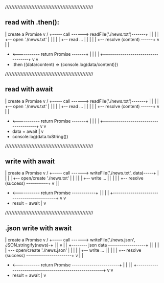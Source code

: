 /////////////////////////////////////////////////////////
## read with .then():

|                       create a Promise <pending>
v                       /
+----- call ------> readFile('./news.txt')-------+
|                       |                        |
|                       +-- open './news.txt'    |
|                       |                        |
|                       +-- read ...             |
|                       |                        |
|                       +-- resolve (content) ------+
v                                                |  |
+ <----------- return Promise <fulfilled> -------+  | 
|                                                   |
|              +------------------------------------+
v              v
+ .then ((data/content) => {console.log(data/content)})


/////////////////////////////////////////////////////////

## read with await

|                       create a Promise <pending>
v                       /
+----- call ------> readFile('./news.txt')-------+
|                       |                        |
|                       +-- open './news.txt'    |
|                       |                        |
|                       +-- read ...             |
|                       |                        |
|                       +-- resolve (content) ------+
v                                                |  |
+ <----------- return Promise <fulfilled> -------+  | 
|                                                   |
|          +----------------------------------------+
v          v
+ data = await
|
v
+ console.log(data.toString())


/////////////////////////////////////////////////////////

## write with await

|                       create a Promise <pending>
v                       /
+----- call ------> writeFile('./news.txt', data)-----+
|                       |                             |
|                       +-- open/create './news.txt'  |
|                       |                             |
|                       +-- write ...                 |
|                       |                             |
|                       +-- resolve (success) -----------+
v                                                     |  |
+ <----------- return Promise <fulfilled> ------------+  | 
|                                                        |
|          +---------------------------------------------+
v          v
+ result = await
|
v


/////////////////////////////////////////////////////////

## .json write with await

|                       create a Promise <pending>
v                       /
+----- call ------> writeFile('./news.json', JSON.stringify(news)-+
|                       |                                      v  |
|                       +-------- json data -------------------+  |
|                       |                                         |    
|                       +-- open/create './news.json'             |
|                       |                                         |
|                       +-- write ...                             |
|                       |                                         |
|                       +-- resolve (success) -----------------------+
v                                                                 |  |
+ <----------- return Promise <fulfilled> ------------------------+  | 
|                                                                    |
|          +---------------------------------------------------------+
v          v
+ result = await
|
v

